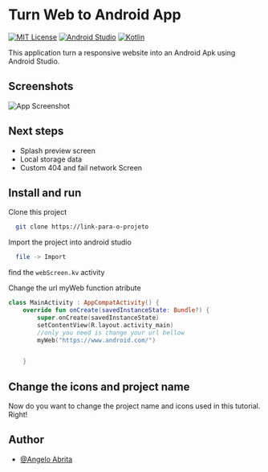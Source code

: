 
# Turn Web to Android App
[![MIT License](https://shields.io/badge/Licence-MIT-green?badge&style=for-the-badge)](https://choosealicense.com/licenses/mit/)
[![Android Studio](https://shields.io/badge/Android--Studio-4.8-blue?badge&logo=androidstudio&style=for-the-badge)](https://opensource.org/licenses/)
[![Kotlin](https://shields.io/badge/Kotlin-4.8-yellow?badge&logo=kotlin&style=for-the-badge)](http://www.gnu.org/licenses/agpl-3.0)


This application turn a responsive website into an Android Apk using Android Studio.




## Screenshots

![App Screenshot](https://via.placeholder.com/468x300?text=App+Screenshot+Here)


## Next steps

- Splash preview screen
- Local storage data
- Custom 404 and fail network Screen



## Install and run

Clone this project

```bash
  git clone https://link-para-o-projeto
```

Import the project into android studio


```bash
  file -> Import
```

find the ``` webScreen.kv ``` activity

Change the url myWeb function atribute 

```kotlin
class MainActivity : AppCompatActivity() {
    override fun onCreate(savedInstanceState: Bundle?) {
        super.onCreate(savedInstanceState)
        setContentView(R.layout.activity_main)
        //only you need is change your url bellow
        myWeb("https://www.android.com/")


    }
```


## Change the icons and project name

Now do you want to change the project name and icons used in this tutorial. Right!


## Author

- [@Angelo Abrita](https://www.github.com/octokatherine)



